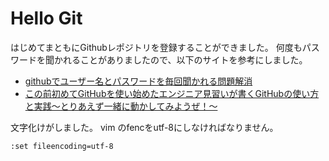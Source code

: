 # Hello Git

はじめてまともにGithubレポジトリを登録することができました。
何度もパスワードを聞かれることがありましたので、以下のサイトを参考にしました。

- [githubでユーザー名とパスワードを毎回聞かれる問題解消](https://qiita.com/non0311/items/03e3e7a042f70f072286)
- [この前初めてGitHubを使い始めたエンジニア見習いが書くGitHubの使い方と実践～とりあえず一緒に動かしてみようぜ！～](https://qiita.com/nnahito/items/565f8755e70c51532459)

文字化けがしました。
vim のfencをutf-8にしなければなりません。

```
:set fileencoding=utf-8
```
